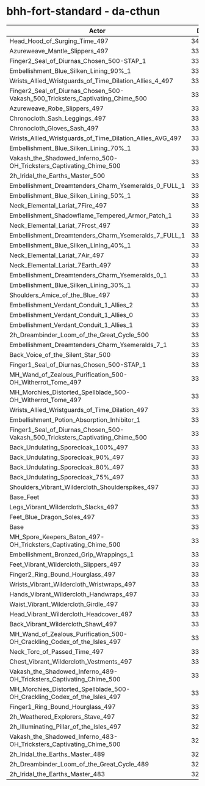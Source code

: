 # bhh-fort-standard - da-cthun
| Actor | DPS | Increase |
|---|:---:|:---:|
|Head_Hood_of_Surging_Time_497|343962|3.73%|
|Azureweave_Mantle_Slippers_497|337279|1.71%|
|Finger2_Seal_of_Diurnas_Chosen_500-STAP_1|337115|1.66%|
|Embellishment_Blue_Silken_Lining_90%_1|337080|1.65%|
|Wrists_Allied_Wristguards_of_Time_Dilation_Allies_4_497|336807|1.57%|
|Finger2_Seal_of_Diurnas_Chosen_500-Vakash_500_Tricksters_Captivating_Chime_500|336801|1.57%|
|Azureweave_Robe_Slippers_497|336664|1.53%|
|Chronocloth_Sash_Leggings_497|336167|1.38%|
|Chronocloth_Gloves_Sash_497|335887|1.29%|
|Wrists_Allied_Wristguards_of_Time_Dilation_Allies_AVG_497|335817|1.27%|
|Embellishment_Blue_Silken_Lining_70%_1|335645|1.22%|
|Vakash_the_Shadowed_Inferno_500-OH_Tricksters_Captivating_Chime_500|335296|1.11%|
|2h_Iridal_the_Earths_Master_500|335118|1.06%|
|Embellishment_Dreamtenders_Charm_Ysemeralds_0_FULL_1|334710|0.94%|
|Embellishment_Blue_Silken_Lining_50%_1|334615|0.91%|
|Neck_Elemental_Lariat_7Fire_497|334306|0.81%|
|Embellishment_Shadowflame_Tempered_Armor_Patch_1|334295|0.81%|
|Neck_Elemental_Lariat_7Frost_497|334212|0.79%|
|Embellishment_Dreamtenders_Charm_Ysemeralds_7_FULL_1|334046|0.74%|
|Embellishment_Blue_Silken_Lining_40%_1|334023|0.73%|
|Neck_Elemental_Lariat_7Air_497|333929|0.70%|
|Neck_Elemental_Lariat_7Earth_497|333680|0.63%|
|Embellishment_Dreamtenders_Charm_Ysemeralds_0_1|333668|0.62%|
|Embellishment_Blue_Silken_Lining_30%_1|333390|0.54%|
|Shoulders_Amice_of_the_Blue_497|333271|0.50%|
|Embellishment_Verdant_Conduit_1_Allies_2|333241|0.49%|
|Embellishment_Verdant_Conduit_1_Allies_0|333183|0.48%|
|Embellishment_Verdant_Conduit_1_Allies_1|333116|0.46%|
|2h_Dreambinder_Loom_of_the_Great_Cycle_500|333110|0.45%|
|Embellishment_Dreamtenders_Charm_Ysemeralds_7_1|333102|0.45%|
|Back_Voice_of_the_Silent_Star_500|332916|0.40%|
|Finger1_Seal_of_Diurnas_Chosen_500-STAP_1|332767|0.35%|
|MH_Wand_of_Zealous_Purification_500-OH_Witherrot_Tome_497|332767|0.35%|
|MH_Morchies_Distorted_Spellblade_500-OH_Witherrot_Tome_497|332620|0.31%|
|Wrists_Allied_Wristguards_of_Time_Dilation_497|332526|0.28%|
|Embellishment_Potion_Absorption_Inhibitor_1|332344|0.22%|
|Finger1_Seal_of_Diurnas_Chosen_500-Vakash_500_Tricksters_Captivating_Chime_500|332238|0.19%|
|Back_Undulating_Sporecloak_100%_497|332236|0.19%|
|Back_Undulating_Sporecloak_90%_497|332101|0.15%|
|Back_Undulating_Sporecloak_80%_497|332075|0.14%|
|Back_Undulating_Sporecloak_75%_497|332068|0.14%|
|Shoulders_Vibrant_Wildercloth_Shoulderspikes_497|331888|0.09%|
|Base_Feet|331884|0.08%|
|Legs_Vibrant_Wildercloth_Slacks_497|331785|0.05%|
|Feet_Blue_Dragon_Soles_497|331749|0.04%|
|Base|331605|0.00%|
|MH_Spore_Keepers_Baton_497-OH_Tricksters_Captivating_Chime_500|331595|0.00%|
|Embellishment_Bronzed_Grip_Wrappings_1|331520|-0.03%|
|Feet_Vibrant_Wildercloth_Slippers_497|331423|-0.05%|
|Finger2_Ring_Bound_Hourglass_497|331254|-0.11%|
|Wrists_Vibrant_Wildercloth_Wristwraps_497|331168|-0.13%|
|Hands_Vibrant_Wildercloth_Handwraps_497|331155|-0.14%|
|Waist_Vibrant_Wildercloth_Girdle_497|331139|-0.14%|
|Head_Vibrant_Wildercloth_Headcover_497|331126|-0.14%|
|Back_Vibrant_Wildercloth_Shawl_497|331115|-0.15%|
|MH_Wand_of_Zealous_Purification_500-OH_Crackling_Codex_of_the_Isles_497|331047|-0.17%|
|Neck_Torc_of_Passed_Time_497|331012|-0.18%|
|Chest_Vibrant_Wildercloth_Vestments_497|330942|-0.20%|
|Vakash_the_Shadowed_Inferno_489-OH_Tricksters_Captivating_Chime_500|330676|-0.28%|
|MH_Morchies_Distorted_Spellblade_500-OH_Crackling_Codex_of_the_Isles_497|330669|-0.28%|
|Finger1_Ring_Bound_Hourglass_497|330148|-0.44%|
|2h_Weathered_Explorers_Stave_497|329640|-0.59%|
|2h_Illuminating_Pillar_of_the_Isles_497|329619|-0.60%|
|Vakash_the_Shadowed_Inferno_483-OH_Tricksters_Captivating_Chime_500|328697|-0.88%|
|2h_Iridal_the_Earths_Master_489|328587|-0.91%|
|2h_Dreambinder_Loom_of_the_Great_Cycle_489|326963|-1.40%|
|2h_Iridal_the_Earths_Master_483|325510|-1.84%|
